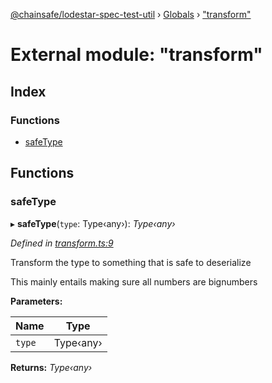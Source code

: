 [@chainsafe/lodestar-spec-test-util](../README.md) › [Globals](../globals.md) › ["transform"](_transform_.md)

# External module: "transform"

## Index

### Functions

* [safeType](_transform_.md#safetype)

## Functions

###  safeType

▸ **safeType**(`type`: Type‹any›): *Type‹any›*

*Defined in [transform.ts:9](https://github.com/ChainSafe/lodestar/blob/c806550/packages/lodestar-spec-test-util/src/transform.ts#L9)*

Transform the type to something that is safe to deserialize

This mainly entails making sure all numbers are bignumbers

**Parameters:**

Name | Type |
------ | ------ |
`type` | Type‹any› |

**Returns:** *Type‹any›*
